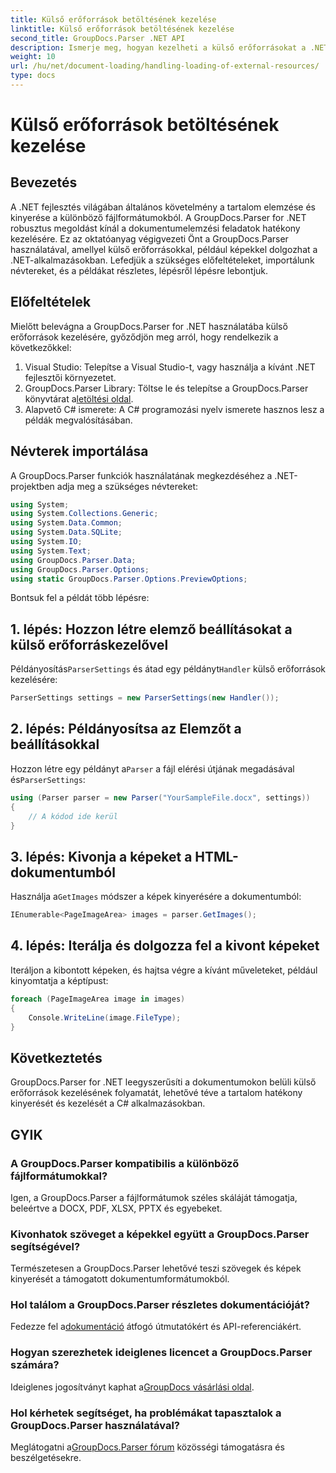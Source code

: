 ```yaml
---
title: Külső erőforrások betöltésének kezelése
linktitle: Külső erőforrások betöltésének kezelése
second_title: GroupDocs.Parser .NET API
description: Ismerje meg, hogyan kezelheti a külső erőforrásokat a .NET-ben a GroupDocs.Parser segítségével a hatékony dokumentumelemzés és -kinyerés érdekében.
weight: 10
url: /hu/net/document-loading/handling-loading-of-external-resources/
type: docs
---
```

# Külső erőforrások betöltésének kezelése

## Bevezetés
A .NET fejlesztés világában általános követelmény a tartalom elemzése és kinyerése a különböző fájlformátumokból. A GroupDocs.Parser for .NET robusztus megoldást kínál a dokumentumelemzési feladatok hatékony kezelésére. Ez az oktatóanyag végigvezeti Önt a GroupDocs.Parser használatával, amellyel külső erőforrásokkal, például képekkel dolgozhat a .NET-alkalmazásokban. Lefedjük a szükséges előfeltételeket, importálunk névtereket, és a példákat részletes, lépésről lépésre lebontjuk.
## Előfeltételek
Mielőtt belevágna a GroupDocs.Parser for .NET használatába külső erőforrások kezelésére, győződjön meg arról, hogy rendelkezik a következőkkel:
1. Visual Studio: Telepítse a Visual Studio-t, vagy használja a kívánt .NET fejlesztői környezetet.
2. GroupDocs.Parser Library: Töltse le és telepítse a GroupDocs.Parser könyvtárat a[letöltési oldal](https://releases.groupdocs.com/parser/net/).
3. Alapvető C# ismerete: A C# programozási nyelv ismerete hasznos lesz a példák megvalósításában.

## Névterek importálása
A GroupDocs.Parser funkciók használatának megkezdéséhez a .NET-projektben adja meg a szükséges névtereket:
```csharp
using System;
using System.Collections.Generic;
using System.Data.Common;
using System.Data.SQLite;
using System.IO;
using System.Text;
using GroupDocs.Parser.Data;
using GroupDocs.Parser.Options;
using static GroupDocs.Parser.Options.PreviewOptions;
```

Bontsuk fel a példát több lépésre:
## 1. lépés: Hozzon létre elemző beállításokat a külső erőforráskezelővel
 Példányosítás`ParserSettings` és átad egy példányt`Handler` külső erőforrások kezelésére:
```csharp
ParserSettings settings = new ParserSettings(new Handler());
```
## 2. lépés: Példányosítsa az Elemzőt a beállításokkal
 Hozzon létre egy példányt a`Parser` a fájl elérési útjának megadásával és`ParserSettings`:
```csharp
using (Parser parser = new Parser("YourSampleFile.docx", settings))
{
    // A kódod ide kerül
}
```
## 3. lépés: Kivonja a képeket a HTML-dokumentumból
 Használja a`GetImages` módszer a képek kinyerésére a dokumentumból:
```csharp
IEnumerable<PageImageArea> images = parser.GetImages();
```
## 4. lépés: Iterálja és dolgozza fel a kivont képeket
Iteráljon a kibontott képeken, és hajtsa végre a kívánt műveleteket, például kinyomtatja a képtípust:
```csharp
foreach (PageImageArea image in images)
{
    Console.WriteLine(image.FileType);
}
```

## Következtetés
GroupDocs.Parser for .NET leegyszerűsíti a dokumentumokon belüli külső erőforrások kezelésének folyamatát, lehetővé téve a tartalom hatékony kinyerését és kezelését a C# alkalmazásokban.

## GYIK
### A GroupDocs.Parser kompatibilis a különböző fájlformátumokkal?
Igen, a GroupDocs.Parser a fájlformátumok széles skáláját támogatja, beleértve a DOCX, PDF, XLSX, PPTX és egyebeket.
### Kivonhatok szöveget a képekkel együtt a GroupDocs.Parser segítségével?
Természetesen a GroupDocs.Parser lehetővé teszi szövegek és képek kinyerését a támogatott dokumentumformátumokból.
### Hol találom a GroupDocs.Parser részletes dokumentációját?
 Fedezze fel a[dokumentáció](https://tutorials.groupdocs.com/parser/net/) átfogó útmutatókért és API-referenciákért.
### Hogyan szerezhetek ideiglenes licencet a GroupDocs.Parser számára?
 Ideiglenes jogosítványt kaphat a[GroupDocs vásárlási oldal](https://purchase.groupdocs.com/temporary-license/).
### Hol kérhetek segítséget, ha problémákat tapasztalok a GroupDocs.Parser használatával?
 Meglátogatni a[GroupDocs.Parser fórum](https://forum.groupdocs.com/c/parser/17) közösségi támogatásra és beszélgetésekre.